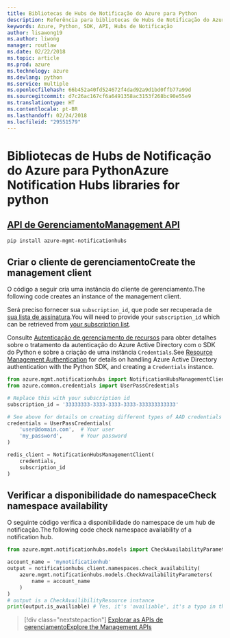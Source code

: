 ```yaml
---
title: Bibliotecas de Hubs de Notificação do Azure para Python
description: Referência para bibliotecas de Hubs de Notificação do Azure para Python
keywords: Azure, Python, SDK, API, Hubs de Notificação
author: lisawong19
ms.author: liwong
manager: routlaw
ms.date: 02/22/2018
ms.topic: article
ms.prod: azure
ms.technology: azure
ms.devlang: python
ms.service: multiple
ms.openlocfilehash: 66b452a40fd524672f4dad92a9d1bd0ffb77a99d
ms.sourcegitcommit: d7c26ac167cf6a6491358ac3153f268bc90e55e9
ms.translationtype: HT
ms.contentlocale: pt-BR
ms.lasthandoff: 02/24/2018
ms.locfileid: "29551579"
---
```

# <a name="azure-notification-hubs-libraries-for-python"></a><span data-ttu-id="6764e-104">Bibliotecas de Hubs de Notificação do Azure para Python</span><span class="sxs-lookup"><span data-stu-id="6764e-104">Azure Notification Hubs libraries for python</span></span>

## <a name="management-apipythonapioverviewazurenotificationhubsmanagement"></a>[<span data-ttu-id="6764e-105">API de Gerenciamento</span><span class="sxs-lookup"><span data-stu-id="6764e-105">Management API</span></span>](/python/api/overview/azure/notificationhubs/management)

```bash
pip install azure-mgmt-notificationhubs
```

## <a name="create-the-management-client"></a><span data-ttu-id="6764e-106">Criar o cliente de gerenciamento</span><span class="sxs-lookup"><span data-stu-id="6764e-106">Create the management client</span></span>

<span data-ttu-id="6764e-107">O código a seguir cria uma instância do cliente de gerenciamento.</span><span class="sxs-lookup"><span data-stu-id="6764e-107">The following code creates an instance of the management client.</span></span>

<span data-ttu-id="6764e-108">Será preciso fornecer sua ``subscription_id``, que pode ser recuperada de [sua lista de assinatura](https://manage.windowsazure.com/#Workspaces/AdminTasks/SubscriptionMapping).</span><span class="sxs-lookup"><span data-stu-id="6764e-108">You will need to provide your ``subscription_id`` which can be retrieved from [your subscription list](https://manage.windowsazure.com/#Workspaces/AdminTasks/SubscriptionMapping).</span></span>

<span data-ttu-id="6764e-109">Consulte [Autenticação de gerenciamento de recursos](/python/azure/python-sdk-azure-authenticate) para obter detalhes sobre o tratamento da autenticação do Azure Active Directory com o SDK do Python e sobre a criação de uma instância ``Credentials``.</span><span class="sxs-lookup"><span data-stu-id="6764e-109">See [Resource Management Authentication](/python/azure/python-sdk-azure-authenticate) for details on handling Azure Active Directory authentication with the Python SDK, and creating a ``Credentials`` instance.</span></span>

```python
from azure.mgmt.notificationhubs import NotificationHubsManagementClient
from azure.common.credentials import UserPassCredentials

# Replace this with your subscription id
subscription_id = '33333333-3333-3333-3333-333333333333'

# See above for details on creating different types of AAD credentials
credentials = UserPassCredentials(
    'user@domain.com',  # Your user
    'my_password',      # Your password
)

redis_client = NotificationHubsManagementClient(
    credentials,
    subscription_id
)
```

## <a name="check-namespace-availability"></a><span data-ttu-id="6764e-110">Verificar a disponibilidade do namespace</span><span class="sxs-lookup"><span data-stu-id="6764e-110">Check namespace availability</span></span>

<span data-ttu-id="6764e-111">O seguinte código verifica a disponibilidade do namespace de um hub de notificação.</span><span class="sxs-lookup"><span data-stu-id="6764e-111">The following code check namespace availability of a notification hub.</span></span>
```python
from azure.mgmt.notificationhubs.models import CheckAvailabilityParameters

account_name = 'mynotificationhub'
output = notificationhubs_client.namespaces.check_availability(
    azure.mgmt.notificationhubs.models.CheckAvailabilityParameters(
        name = account_name
    )
)
# output is a CheckAvailibilityResource instance
print(output.is_availiable) # Yes, it's 'availiable', it's a typo in the REST API
```

> [!div class="nextstepaction"]
> [<span data-ttu-id="6764e-112">Explorar as APIs de gerenciamento</span><span class="sxs-lookup"><span data-stu-id="6764e-112">Explore the Management APIs</span></span>](/python/api/overview/azure/notificationhubs/management)
